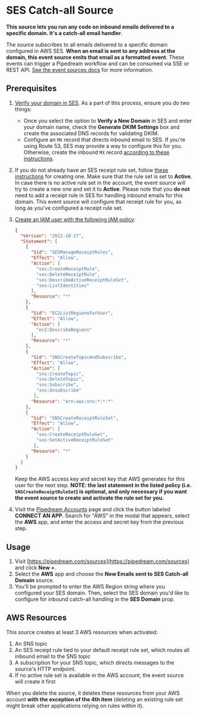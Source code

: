 # SES Catch-all Source

**This source lets you run any code on inbound emails delivered to a specific
domain. It's a catch-all email handler**.

The source subscribes to all emails delivered to a specific domain configured in
AWS SES. **When an email is sent to any address at the domain, this event source
emits that email as a formatted event**. These events can trigger a Pipedream
workflow and can be consumed via SSE or REST API. [See the event sources
docs](https://docs.pipedream.com/event-sources/) for more information.

## Prerequisites

1. [Verify your domain in
   SES](https://docs.aws.amazon.com/ses/latest/DeveloperGuide/receiving-email-getting-started-verify.html).
   As a part of this process, ensure you do two things:

   - Once you select the option to **Verify a New Domain** in SES and enter your
     domain name, check the **Generate DKIM Settings** box and create the
     associated DNS records for validating DKIM.
   - Configure an `MX` record that directs inbound email to SES. If you're using
     Route 53, SES may provide a way to configure this for you. Otherwise,
     create the inbound `MX` record [according to these
     instructions](https://docs.aws.amazon.com/ses/latest/DeveloperGuide/receiving-email-mx-record.html).

2. If you do not already have an SES receipt rule set, follow [these
   instructions](https://docs.aws.amazon.com/ses/latest/DeveloperGuide/receiving-email-receipt-rule-set.html)
   for creating one. Make sure that the rule set is set to **Active**. In case
   there is no active rule set in the account, the event source will try to
   create a new one and set it to **Active**. Please note that you **do not**
   need to add a receipt rule in SES for handling inbound emails for this
   domain. This event source will configure that receipt rule for you, as long
   as you've configured a receipt rule set.

3. [Create an IAM user with the following IAM
   policy](https://docs.aws.amazon.com/apigateway/latest/developerguide/api-gateway-create-and-attach-iam-policy.html):

   ```json
   {
     "Version": "2012-10-17",
     "Statement": [
       {
         "Sid": "SESManageReceiptRules",
         "Effect": "Allow",
         "Action": [
           "ses:CreateReceiptRule",
           "ses:DeleteReceiptRule",
           "ses:DescribeActiveReceiptRuleSet",
           "ses:ListIdentities"
         ],
         "Resource": "*"
       },
       {
         "Sid": "EC2ListRegionsForUser",
         "Effect": "Allow",
         "Action": [
           "ec2:DescribeRegions"
         ],
         "Resource": "*"
       },
       {
         "Sid": "SNSCreateTopicAndSubscribe",
         "Effect": "Allow",
         "Action": [
           "sns:CreateTopic",
           "sns:DeleteTopic",
           "sns:Subscribe",
           "sns:Unsubscribe"
          ],
         "Resource": "arn:aws:sns:*:*:*"
       },
       {
         "Sid": "SNSCreateReceiptRuleSet",
         "Effect": "Allow",
         "Action": [
           "ses:CreateReceiptRuleSet",
           "ses:SetActiveReceiptRuleSet"
          ],
         "Resource": "*"
       }
     ]
   }
   ```

   Keep the AWS access key and secret key that AWS generates for this user for
   the next step. **NOTE: the last statement in the listed policy (i.e.
   `SNSCreateReceiptRuleSet`) is optional, and only necessary if you want the
   event source to create and activate the rule set for you.**

4. Visit the [Pipedream Accounts](https://pipedream.com/accounts) page and click
   the button labeled **CONNECT AN APP**. Search for "AWS" in the modal that
   appears, select the **AWS** app, and enter the access and secret key from the
   previous step.

## Usage

1. Visit [https://pipedream.com/sources](https://pipedream.com/sources) and
   click **New +**.
2. Select the **AWS** app and choose the **New Emails sent to SES Catch-all
   Domain** source.
3. You'll be prompted to enter the AWS Region string where you configured your
   SES domain. Then, select the SES domain you'd like to configure for inbound
   catch-all handling in the **SES Domain** prop.

## AWS Resources

This source creates at least 3 AWS resources when activated:

1. An SNS topic
2. An SES receipt rule tied to your default receipt rule set, which routes all
   inbound email to the SNS topic
3. A subscription for your SNS topic, which directs messages to the source's
   HTTP endpoint.
4. If no active rule set is available in the AWS account, the event source will
   create it first

When you delete the source, it deletes these resources from your AWS account
**with the exception of the 4th item** (deleting an existing rule set might
break other applications relying on rules within it).
